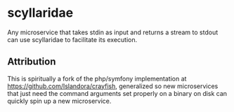 # scyllaridae

Any microservice that takes stdin as input and returns a stream to stdout can use scyllaridae to facilitate its execution.


## Attribution

This is spiritually a fork of the php/symfony implementation at https://github.com/Islandora/crayfish, generalized so new microservices that just need the command arguments set properly on a binary on disk can quickly spin up a new microservice.
